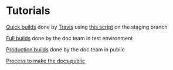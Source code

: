 # Tutorials

[Quick builds](https://pages.github.ibm.com/Bluemix-Docs/tutorials/) done by [Travis](https://travis.ibm.com/Bluemix-Docs/tutorials) using [this script](./scripts/preview.sh) on the staging branch

[Full builds](https://cloud.test.ibm.com/docs/tutorials/index.html#tutorials) done by the doc team in test environment

[Production builds](https://cloud.ibm.com/docs/tutorials/index.html#tutorials) done by the doc team in public

[Process to make the docs public](https://github.ibm.com/Bluemix/cloud-portfolio-solutions/tree/master/solutions#how-do-we-make-the-solutions-public)
